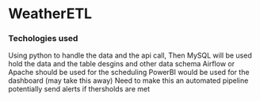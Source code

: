 # WeatherETL

### Techologies used
Using python to handle the data and the api call, 
Then MySQL will be used hold the data and the table desgins and other data schema 
Airflow or Apache should be used for the scheduling 
PowerBI would be used for the dashboard (may take this away)
Need to make this an automated pipeline
potentially send alerts if thersholds are met 
